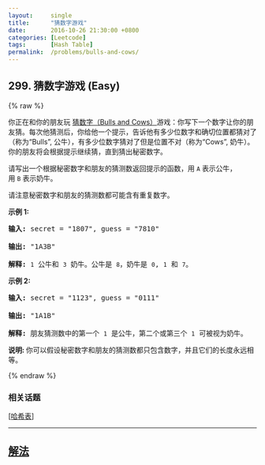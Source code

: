 ```yaml
---
layout:     single
title:      "猜数字游戏"
date:       2016-10-26 21:30:00 +0800
categories: [Leetcode]
tags:       [Hash Table]
permalink:  /problems/bulls-and-cows/
---
```


## 299. 猜数字游戏 (Easy)

{% raw %}

<p>你正在和你的朋友玩&nbsp;<a href="https://baike.baidu.com/item/%E7%8C%9C%E6%95%B0%E5%AD%97/83200?fromtitle=Bulls+and+Cows&amp;fromid=12003488&amp;fr=aladdin" target="_blank">猜数字（Bulls and Cows）</a>游戏：你写下一个数字让你的朋友猜。每次他猜测后，你给他一个提示，告诉他有多少位数字和确切位置都猜对了（称为&ldquo;Bulls&rdquo;, 公牛），有多少位数字猜对了但是位置不对（称为&ldquo;Cows&rdquo;, 奶牛）。你的朋友将会根据提示继续猜，直到猜出秘密数字。</p>

<p>请写出一个根据秘密数字和朋友的猜测数返回提示的函数，用 <code>A</code> 表示公牛，用&nbsp;<code>B</code>&nbsp;表示奶牛。</p>

<p>请注意秘密数字和朋友的猜测数都可能含有重复数字。</p>

<p><strong>示例 1:</strong></p>

<pre><strong>输入:</strong> secret = &quot;1807&quot;, guess = &quot;7810&quot;

<strong>输出:</strong> &quot;1A3B&quot;

<strong>解释:</strong> <code>1</code>&nbsp;公牛和&nbsp;<code>3</code>&nbsp;奶牛。公牛是 <code>8</code>，奶牛是 <code>0</code>, <code>1</code>&nbsp;和 <code>7</code>。</pre>

<p><strong>示例 2:</strong></p>

<pre><strong>输入:</strong> secret = &quot;1123&quot;, guess = &quot;0111&quot;

<strong>输出:</strong> &quot;1A1B&quot;

<strong>解释: </strong>朋友猜测数中的第一个 <code>1</code>&nbsp;是公牛，第二个或第三个 <code>1</code>&nbsp;可被视为奶牛。</pre>

<p><strong>说明: </strong>你可以假设秘密数字和朋友的猜测数都只包含数字，并且它们的长度永远相等。</p>

{% endraw %}

### 相关话题
  [[哈希表](https://github.com/openset/leetcode/tree/master/tag/hash-table/README.md)]

---

## [解法](https://github.com/openset/leetcode/tree/master/problems/bulls-and-cows)
